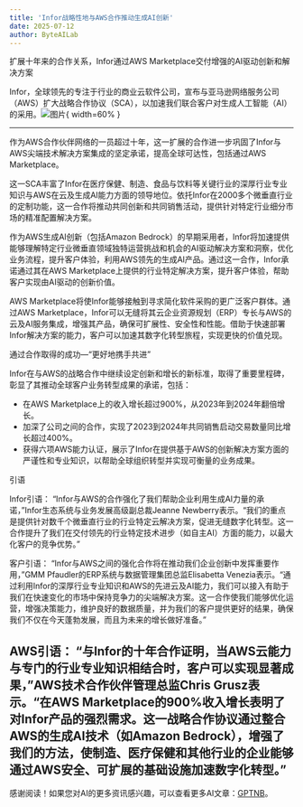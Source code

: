 ```yaml
---
title: 'Infor战略性地与AWS合作推动生成AI创新'
date: 2025-07-12
author: ByteAILab
---
```


扩展十年来的合作关系，Infor通过AWS Marketplace交付增强的AI驱动创新和解决方案

Infor，全球领先的专注于行业的商业云软件公司，宣布与亚马逊网络服务公司（AWS）扩大战略合作协议（SCA），以加速我们联合客户对生成人工智能（AI）的采用。![图片](https://ai-techpark.com/wp-content/uploads/Infor-Strategically.jpg){ width=60% }

---
作为AWS合作伙伴网络的一员超过十年，这一扩展的合作进一步巩固了Infor与AWS尖端技术解决方案集成的坚定承诺，提高全球可达性，包括通过AWS Marketplace。

这一SCA丰富了Infor在医疗保健、制造、食品与饮料等关键行业的深厚行业专业知识与AWS在云及生成AI能力方面的领导地位。依托Infor在2000多个微垂直行业的定制功能，这一合作将推动共同创新和共同销售活动，提供针对特定行业细分市场的精准配置解决方案。

作为AWS生成AI创新（包括Amazon Bedrock）的早期采用者，Infor将加速提供能够理解特定行业微垂直领域独特运营挑战和机会的AI驱动解决方案和洞察，优化业务流程，提升客户体验，利用AWS领先的生成AI产品。通过这一合作，Infor承诺通过其在AWS Marketplace上提供的行业特定解决方案，提升客户体验，帮助客户实现由AI驱动的创新价值。

AWS Marketplace将使Infor能够接触到寻求简化软件采购的更广泛客户群体。通过AWS Marketplace，Infor可以无缝将其云企业资源规划（ERP）专长与AWS的云及AI服务集成，增强其产品，确保可扩展性、安全性和性能。借助于快速部署Infor解决方案的能力，客户可以加速其数字化转型旅程，实现更快的价值兑现。

通过合作取得的成功—“更好地携手共进”

Infor在与AWS的战略合作中继续设定创新和增长的新标准，取得了重要里程碑，彰显了其推动全球客户业务转型成果的承诺，包括：

- 在AWS Marketplace上的收入增长超过900%，从2023年到2024年翻倍增长。
- 加深了公司之间的合作，实现了2023到2024年共同销售启动交易数量同比增长超过400%。
- 获得六项AWS能力认证，展示了Infor在提供基于AWS的创新解决方案方面的严谨性和专业知识，以帮助全球组织转型并实现可衡量的业务成果。

引语

Infor引语：
“Infor与AWS的合作强化了我们帮助企业利用生成AI力量的承诺，”Infor生态系统与业务发展高级副总裁Jeanne Newberry表示。“我们的重点是提供针对数千个微垂直行业的行业特定云解决方案，促进无缝数字化转型。这一合作提升了我们在交付领先的行业特定技术进步（如自主AI）方面的能力，以最大化客户的竞争优势。”

客户引语：
“Infor与AWS之间的强化合作将在推动我们企业创新中发挥重要作用，”GMM Pfaudler的ERP系统与数据管理集团总监Elisabetta Venezia表示。“通过利用Infor的深厚行业专业知识和AWS的先进云及AI能力，我们可以接入有助于我们在快速变化的市场中保持竞争力的尖端解决方案。这一合作使我们能够优化运营，增强决策能力，维护良好的数据质量，并为我们的客户提供更好的结果，确保我们不仅在今天蓬勃发展，而且为未来的增长做好准备。”

AWS引语：
“与Infor的十年合作证明，当AWS云能力与专门的行业专业知识相结合时，客户可以实现显著成果，”AWS技术合作伙伴管理总监Chris Grusz表示。“在AWS Marketplace的900%收入增长表明了对Infor产品的强烈需求。这一战略合作协议通过整合AWS的生成AI技术（如Amazon Bedrock），增强了我们的方法，使制造、医疗保健和其他行业的企业能够通过AWS安全、可扩展的基础设施加速数字化转型。”
---
感谢阅读！如果您对AI的更多资讯感兴趣，可以查看更多AI文章：[GPTNB](https://gptnb.com)。